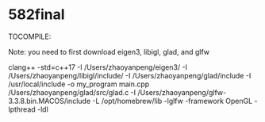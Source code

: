 # 582final
TOCOMPILE:

Note: you need to first download eigen3, libigl, glad, and glfw

clang++ -std=c++17 -I /Users/zhaoyanpeng/eigen3/ -I /Users/zhaoyanpeng/libigl/include/ -I /Users/zhaoyanpeng/glad/include -I /usr/local/include -o my_program main.cpp /Users/zhaoyanpeng/glad/src/glad.c -I /Users/zhaoyanpeng/glfw-3.3.8.bin.MACOS/include -L /opt/homebrew/lib -lglfw -framework OpenGL -lpthread -ldl
